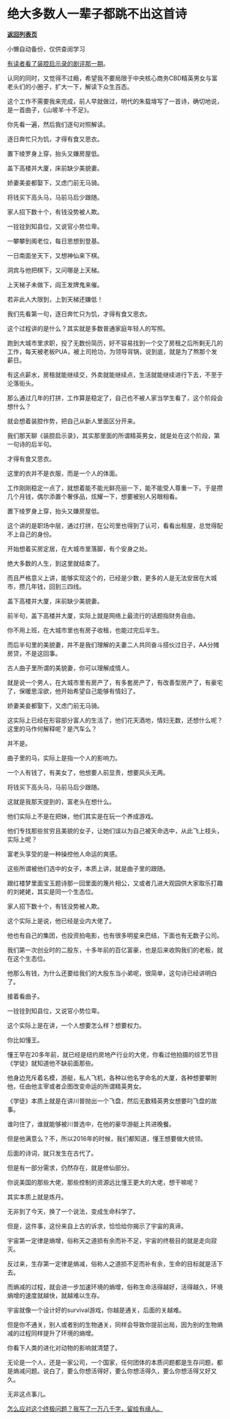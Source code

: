 # 绝大多数人一辈子都跳不出这首诗

[**返回列表页**](/gzh/记忆承载3)

小懒自动备份，仅供查阅学习

[有读者看了装腔启示录的剧评那一期](http://mp.weixin.qq.com/s?__biz=MzU0MjYwNDU2Mw==&mid=2247512140&idx=2&sn=b28acb9a243326398ff19a4a2c1ff32a&chksm=fb1adc30cc6d5526439fcf1bae0dac39494bcb085647f137f4671031c5abaca8578af521ed75&scene=21#wechat_redirect)。  

认同的同时，又觉得不过瘾，希望我不要局限于中央核心商务CBD精英男女与富老头们的小圈子，扩大一下，解读下众生百态。  

这个工作不需要我来完成，前人早就做过，明代的朱载堉写了一首诗，确切地说，是一首曲子，《山坡羊·十不足》。

你先看一遍，然后我们逐句对照解读。

逐日奔忙只为饥，才得有食又思衣。

置下绫罗身上穿，抬头又嫌房屋低。

盖下高楼并大厦，床前缺少美貌妻。

娇妻美妾都娶下，又虑门前无马骑。

将钱买下高头马，马前马后少跟随。

家人招下数十个，有钱没势被人欺。

一铨铨到知县位，又说官小势位卑。

一攀攀到阁老位，每日思想到登基。

一日南面坐天下，又想神仙来下棋。

洞宾与他把棋下，又问哪是上天梯。

上天梯子未做下，阎王发牌鬼来催。

若非此人大限到，上到天梯还嫌低！

我们先看第一句，逐日奔忙只为饥，才得有食又思衣。

这个过程讲的是什么？其实就是多数普通家庭年轻人的写照。  

跑到大城市里求职，投了无数份简历，好不容易找到一个交了房租之后所剩无几的工作，每天被老板PUA，被上司抢功，为领导背锅，说到底，就是为了熬那个发薪日。

有这点薪水，房租就能继续交，外卖就能继续点，生活就能继续进行下去，不至于沦落街头。  

那么通过几年的打拼，工作算是稳定了，自己也不被人家当学生看了，这个阶段会想什么？  

就会想着装腔作势，把自己从新人里面区分开来。

我们那天聊《装腔启示录》，其实那里面的所谓精英男女，就是处在这个阶段，第一句诗的后半句。  

才得有食又思衣。

这里的衣并不是衣服，而是一个人的体面。

工作刚刚稳定一点了，就想着能不能光鲜亮丽一下，能不能受人尊重一下。于是攒几个月钱，偶尔添置个奢侈品，炫耀一下，想要被别人另眼相看。

置下绫罗身上穿，抬头又嫌房屋低。

这个讲的是职场中层，通过打拼，在公司里也得到了认可，看看出租屋，总觉得配不上自己的身份。  

开始想着买房定居，在大城市里落脚，有个安身之处。

绝大多数的人生，到这里就结束了。

而且严格意义上讲，能够实现这个的，已经是少数，更多的人是无法安居在大城市，攒几年钱，回到三四线。

盖下高楼并大厦，床前缺少美貌妻。

前半句，盖下高楼并大厦，实际上就是网络上最流行的话题指财务自由。

你不用上班，在大城市里也有房子收租，也能过完后半生。

而后半句里的美貌妻，并不是我们理解的夫妻二人共同奋斗搭伙过日子，AA分摊房贷，不是这回事。

古人曲子里所谓的美貌妻，你可以理解成情人。  

就是说一个男人，在大城市里有房产了，有多套房产了，有改善型房产了，有豪宅了，保暖思淫欲，他开始希望自己能够有情妇了。  

娇妻美妾都娶下，又虑门前无马骑。

这实际上已经在形容部分富人的生活了，他们花天酒地，情妇无数，还想什么呢？这里的马作何解释呢？是汽车么？

并不是。

曲子里的马，实际上是指一个人的影响力。

一个人有钱了，有美女了，他想要人前显贵，想要风头无两。

将钱买下高头马，马前马后少跟随。

这就是我那天提到的，富老头在想什么。  

他们实际上不是在把妹，他们其实是在玩一个养成游戏。  

他们专找那些贫穷且美貌的女子，让她们误以为自己被天命选中，从此飞上枝头，实际上呢？

富老头享受的是一种操控他人命运的爽感。

这些所谓被他们选中的女子，本质上讲，就是曲子里的跟随。  

跟红楼梦里面宝玉题诗那一回里面的篾片相公，又或者几进大观园供大家取乐打趣的刘姥姥，其实是同一个生态位。  

家人招下数十个，有钱没势被人欺。

这个实际上是说，他已经是业内大佬了。  

他也有自己的集团，也投资拍电影，也有很多明星来巴结，下面也有无数子公司。  

我们第一次创业时的二股东，十多年前的百亿富豪，也是后来收购我们的老板，就在这个生态位。  

他那么有钱，为什么还要给我们的大股东当小弟呢，很简单，这句诗已经讲明白了。

接着看曲子。  

一铨铨到知县位，又说官小势位卑。

这个实际上是在讲，一个人想要怎么样？想要权力。

你比如懂王。

懂王早在20多年前，就已经是纽约房地产行业的大佬，你看过他拍摄的综艺节目《学徒》就知道他不缺前面那些。

他身边充斥着名模，游艇，私人飞机，各种以他名字命名的大厦，各种想要攀附他，任由他主宰或者企图改变命运的所谓精英男女。

《学徒》本质上就是在讲川普抛出一个飞盘，然后无数精英男女想要叼飞盘的故事。

谁叼住了，谁就能够被川普选中，在他的豪华游艇上共进晚餐。  

但是他满意么？不，所以2016年的时候，我们都知道，懂王想要做大统领。  

后面的诗词，就只发生在古代了。  

但是有一部分需求，仍然存在，就是修仙部分。  

你说美国的那些大佬，那些控制的资源远比懂王更大的大佬，想干嘛呢？  

其实本质上就是炼丹。

无非到了今天，换了一个说法，变成生命科学了。  

但是，这件事，这份来自上古的诉求，恰恰给你揭示了宇宙的真谛。  

宇宙第一定律是熵增，俗称天之道损有余而补不足，宇宙的终极目的就是走向寂灭。

反过来，生存第一定律是熵减，俗称人之道损不足而补有余，生命的目标就是活下去。

而熵减的过程，就会进一步加速环境的熵增，俗称生命活得越好，活得越久，环境熵增的速度就越快，就越难以生存。  

宇宙就像一个设计好的survival游戏，你越是通关，后面的关越难。

但是你不通关，别人或者别的生物通关，同样会导致你提前出局，因为别的生物熵减的过程同样提升了环境的熵增。  

你看下人类的进化对动物的影响就清楚了。  

无论是一个人，还是一家公司，一个国家，任何团体的本质问题都是生存问题，都是熵减问题。说白了，要么你想活得好，要么你想活得久，要么你想活得又好又久。

无非这点事儿。  

[怎么应对这个终极问题？我写了一万八千字，留给有缘人。](http://mp.weixin.qq.com/s?__biz=MzU0MjYwNDU2Mw==&mid=2247512165&idx=1&sn=b89d619f0c64d2ddbe13e07231a160a9&chksm=fb1adc19cc6d550f9f2b6deed72aa624e43a025ba672a5a795d1f9bd8977a409ab698cd68df3&scene=21#wechat_redirect)

